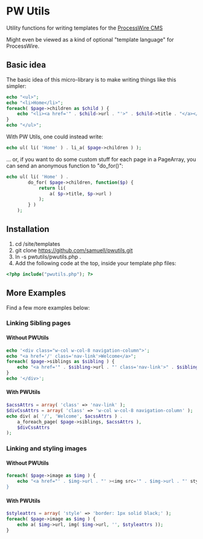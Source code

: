 PW Utils
========

Utility functions for writing templates for the [ProcessWire CMS](http://processwire.com/)

Might even be viewed as a kind of optional "template language" for ProcessWire.

Basic idea
----------
The basic idea of this micro-library is to make writing things like this simpler:
````php
echo "<ul>";
echo "<li>Home</li>";
foreach( $page->children as $child ) {
    echo "<li><a href='" . $child->url . "'>" . $child->title . "</a></li>";
}
echo "</ul>";
````
With PW Utils, one could instead write:
````php
echo ul( li( 'Home' ) . li_a( $page->children ) );
````

... or, if you want to do some custom stuff for each page in a PageArray, you can send an anonymous function to "do_for()":

````php
echo ul( li( 'Home' ) . 
        do_for( $page->children, function($p) { 
            return li( 
                a( $p->title, $p->url ) 
            ); 
        } )
    );
````


Installation
------------
1. cd <processwire-root>/site/templates
2. git clone https://github.com/samuell/pwutils.git
3. ln -s pwtutils/pwutils.php .
4. Add the following code at the top, inside your template php files:

````php
<?php include("pwutils.php"); ?>
````

More Examples
-------------
Find a few more examples below:

### Linking Sibling pages
#### Without PWUtils
````php
echo '<div class="w-col w-col-8 navigation-column">';
echo "<a href='/' class='nav-link'>Welcome</a>";
foreach( $page->siblings as $sibling ) {
    echo "<a href='" . $sibling->url . "' class='nav-link'>" . $sibling->title . "</a>";
}
echo '</div>';
````
#### With PWUtils
````php
$acssAttrs = array( 'class' => 'nav-link' );
$divCssAttrs = array( 'class' => 'w-col w-col-8 navigation-column' );
echo div( a( '/', 'Welcome', $acssAttrs ) .
    a_foreach_page( $page->siblings, $acssAttrs ),  
    $divCssAttrs
);
````
### Linking and styling images

#### Without PWUtils
````php
foreach( $page->image as $img ) { 
    echo "<a href="' . $img->url . "' ><img src='" . $img->url . "' style='border: 1px solid black;' /></a>";
}
````

#### With PWUtils
````php
$styleattrs = array( 'style' => 'border: 1px solid black;' );
foreach( $page->image as $img ) { 
    echo a( $img->url, img( $img->url, '', $styleattrs ));
}
````

